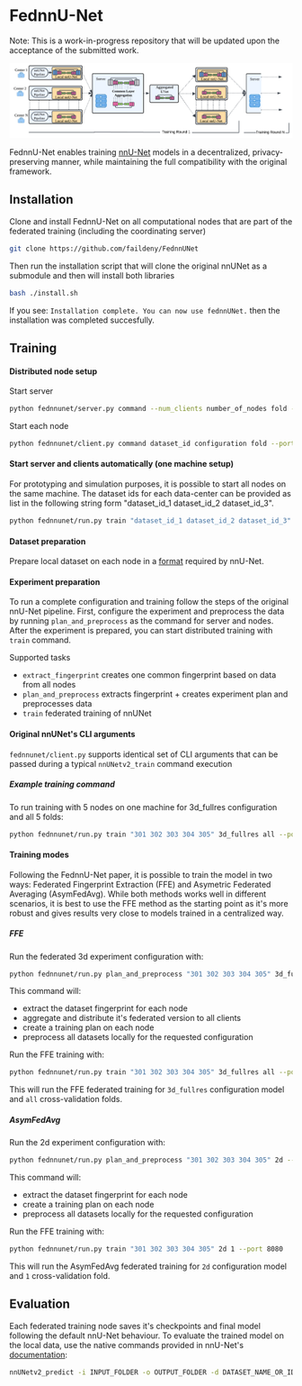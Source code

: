 # FednnU-Net


Note: This is a work-in-progress repository that will be updated upon the acceptance of the submitted work.

![image](assets/fednnunet_asymfedavg.png)


FednnU-Net enables training [nnU-Net](https://github.com/MIC-DKFZ/nnUNet) models in a decentralized, privacy-preserving manner, while maintaining the full compatibility with the original framework.

## Installation

Clone and install FednnU-Net on all computational nodes that are part of the federated training (including the coordinating server)

```bash
git clone https://github.com/faildeny/FednnUNet
```

Then run the installation script that will clone the original nnUNet as a submodule and then will install both libraries

```bash
bash ./install.sh
```

If you see: `Installation complete. You can now use fednnUNet.` then the installation was completed succesfully.


## Training

#### Distributed node setup


Start server

```bash
python fednnunet/server.py command --num_clients number_of_nodes fold --port network_port
```

Start each node

```bash
python fednnunet/client.py command dataset_id configuration fold --port network_port
```

#### Start server and clients automatically (one machine setup)

For prototyping and simulation purposes, it is possible to start all nodes on the same machine. The dataset ids for each data-center can be provided as list in the following string form "dataset_id_1 dataset_id_2 dataset_id_3". 
```bash
python fednnunet/run.py train "dataset_id_1 dataset_id_2 dataset_id_3" configuration fold --port 8080
```

#### Dataset preparation
Prepare local dataset on each node in a [format](https://github.com/MIC-DKFZ/nnUNet/blob/master/documentation/dataset_format.md) required by nnU-Net.

#### Experiment preparation
To run a complete configuration and training follow the steps of the original nnU-Net pipeline.
First, configure the experiment and preprocess the data by running ```plan_and_preprocess``` as the command for server and nodes.
After the experiment is prepared, you can start distributed training with ```train``` command.


Supported tasks
 - ```extract_fingerprint``` creates one common fingerprint based on data from all nodes
 - ```plan_and_preprocess``` extracts fingerprint + creates experiment plan and preprocesses data
 - ```train``` federated training of nnUNet

#### Original nnUNet's CLI arguments
`fednnunet/client.py` supports identical set of CLI arguments that can be passed during a typical `nnUNetv2_train` command execution


##### Example training command

To run training with 5 nodes on one machine for 3d_fullres configuration and all 5 folds:
```bash
python fednnunet/run.py train "301 302 303 304 305" 3d_fullres all --port 8080
```
#### Training modes
Following the FednnU-Net paper, it is possible to train the model in two ways: Federated Fingerprint Extraction (FFE) and Asymetric Federated Averaging (AsymFedAvg). While both methods works well in different scenarios, it is best to use the FFE method as the starting point as it's more robust and gives results very close to models trained in a centralized way.

##### FFE
Run the federated 3d experiment configuration with:
```bash
python fednnunet/run.py plan_and_preprocess "301 302 303 304 305" 3d_fullres --port 8080
```
This command will:
 - extract the dataset fingerprint for each node
 - aggregate and distribute it's federated version to all clients
 - create a training plan on each node
 - preprocess all datasets locally for the requested configuration

Run the FFE training with:
```bash
python fednnunet/run.py train "301 302 303 304 305" 3d_fullres all --port 8080
```

This will run the FFE federated training for `3d_fullres` configuration model and `all` cross-validation folds.

##### AsymFedAvg

Run the 2d experiment configuration with:
```bash
python fednnunet/run.py plan_and_preprocess "301 302 303 304 305" 2d --asym --port 8080
```
This command will:
 - extract the dataset fingerprint for each node
 - create a training plan on each node
 - preprocess all datasets locally for the requested configuration

Run the FFE training with:
```bash
python fednnunet/run.py train "301 302 303 304 305" 2d 1 --port 8080
```

This will run the AsymFedAvg federated training for `2d` configuration model and `1` cross-validation fold.


## Evaluation

Each federated training node saves it's checkpoints and final model following the default nnU-Net behaviour. To evaluate the trained model on the local data, use the native commands provided in nnU-Net's [documentation](https://github.com/MIC-DKFZ/nnUNet/blob/master/documentation/how_to_use_nnunet.md):
```bash
nnUNetv2_predict -i INPUT_FOLDER -o OUTPUT_FOLDER -d DATASET_NAME_OR_ID -c CONFIGURATION --save_probabilities
```


